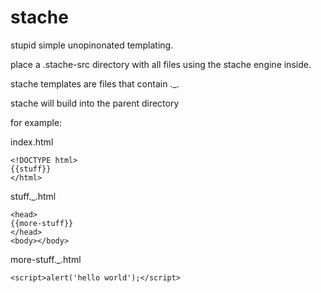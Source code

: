 stache
======

stupid simple unopinonated templating.

place a .stache-src directory with all files using the stache engine inside.

stache templates are files that contain ._.

stache will build into the parent directory

for example:

<!-- language-all: lang-html -->
index.html

    <!DOCTYPE html>
    {{stuff}}
    </html>

  
stuff._.html

    <head>
    {{more-stuff}}
    </head>
    <body></body>
  
more-stuff._.html

    <script>alert('hello world');</script>

